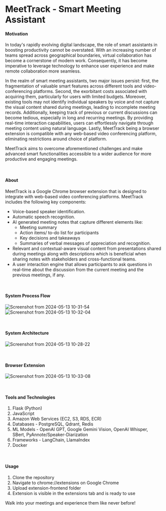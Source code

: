 # MeetTrack - Smart Meeting Assistant

#### Motivation
In today's rapidly evolving digital landscape, the role of smart assistants in boosting productivity cannot be overstated. With an increasing number of teams spread across geographical boundaries, virtual collaboration has become a cornerstone of modern work. Consequently, it has become imperative to leverage technology to enhance user experience and make remote collaboration more seamless.

In the realm of smart meeting assistants, two major issues persist: first, the fragmentation of valuable smart features across different tools and video-conferencing platforms. Second, the exorbitant costs associated with acquiring them, particularly for users with limited budgets. Moreover, existing tools may not identify individual speakers by voice and not capture the visual content shared during meetings, leading to incomplete meeting records. Additionally, keeping track of previous or current discussions can become tedious, especially in long and recurring meetings. By providing real-time interaction capabilities, users can effortlessly navigate through meeting content using natural language. Lastly, MeetTrack being a browser extension is compatible with any web-based video conferencing platform, eliminating restrictions around choice of platform.

MeetTrack aims to overcome aforementioned challenges and make advanced smart functionalities accessible to a wider audience for more productive and engaging meetings.

<br/>

#### About 
MeetTrack is a Google Chrome browser extension that is designed to integrate with web-based video conferencing platforms. MeetTrack includes the following key components:
* Voice-based speaker identification.
* Automatic speech  recognition.
* AI generated meeting notes that capture different elements like: 
  * Meeting summary
  * Action items/ to-do list for participants
  * Key decisions and takeaways
  * Summaries of verbal messages of appreciation and recognition.
* Relevant and contextual-aware visual content from presentations shared during meetings along with descriptions which is beneficial when sharing notes with stakeholders and cross-functional teams.
* A user interaction engine that allows participants to ask questions in real-time about the discussion from the current meeting and the previous meetings, if any.

<br/>

#### System Process Flow
![Screenshot from 2024-05-13 10-31-54](https://github.com/kotharisanjana/MeetTrack/assets/60322201/a53fe58f-0ee4-4b41-80d8-66a2bb270d95)
![Screenshot from 2024-05-13 10-32-04](https://github.com/kotharisanjana/MeetTrack/assets/60322201/f7f944bc-ea95-42a2-97a9-8332b04b7be3)

<br/>

#### System Architecture
![Screenshot from 2024-05-13 10-28-22](https://github.com/kotharisanjana/MeetTrack/assets/60322201/a7dff18a-05bd-4b75-b27f-5af553218737)

<br/>

#### Browser Extension
![Screenshot from 2024-05-13 10-33-08](https://github.com/kotharisanjana/MeetTrack/assets/60322201/963ac43d-5182-4b59-bff9-7cf7e4d1aafb)

<br/>

#### Tools and Technologies 
1. Flask (Python)
2. JavaScript
3. Amazon Web Services (EC2, S3, RDS, ECR)
4. Databases - PostgreSQL, Qdrant, Redis
5. ML Models - OpenAI GPT, Google Gemini Vision, OpenAI Whisper, SBert, PyAnnote/Speaker-Diarization
6. Frameworks - LangChain, LlamaIndex
7. Docker

<br/>

#### Usage
1. Clone the repository
2. Navigate to chrome://extensions on Google Chrome
3. Upload extension-frontend folder
4. Extension is visible in the extensions tab and is ready to use

Walk into your meetings and experience them like never before!

<br/>
